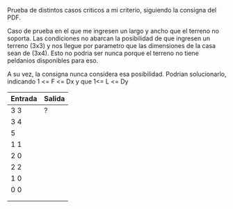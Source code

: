 Prueba de distintos casos criticos a mi criterio, siguiendo la consigna del PDF.

Caso de prueba en el que me ingresen un largo y ancho que el terreno no soporta.
Las condiciones no abarcan la posibilidad de que ingresen un terreno (3x3) y nos
llegue por parametro que las dimensiones de la casa sean de (3x4). Esto no podria ser
nunca porque el terreno no tiene peldanios disponibles para eso.

A su vez, la consigna nunca considera esa posibilidad. Podrian solucionarlo, indicando
1 <= F <= Dx y que 1<= L <= Dy

| Entrada | Salida |
|---------|--------|
|   3 3   |    ?   |
|   3 4   |        |
|    5    |        |
|   1 1   |        |
|   2 0   |        |
|   2 2   |        |
|   1 0   |        |
|   0 0   |        |
|         |        |
|         |        |